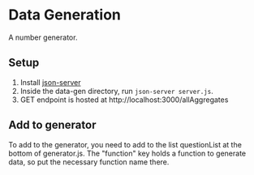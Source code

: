 # Data Generation 
A number generator. 

## Setup 
1. Install [json-server](https://github.com/typicode/json-server)
2. Inside the data-gen directory, run `json-server server.js`. 
3. GET endpoint is hosted at http://localhost:3000/allAggregates 

## Add to generator
To add to the generator, you need to add to the list questionList at the bottom of generator.js. The "function" key holds a function to generate data, so put the necessary function name there. 
